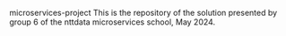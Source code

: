 microservices-project
This is the repository of the solution presented by group 6 of the nttdata microservices school, May 2024.